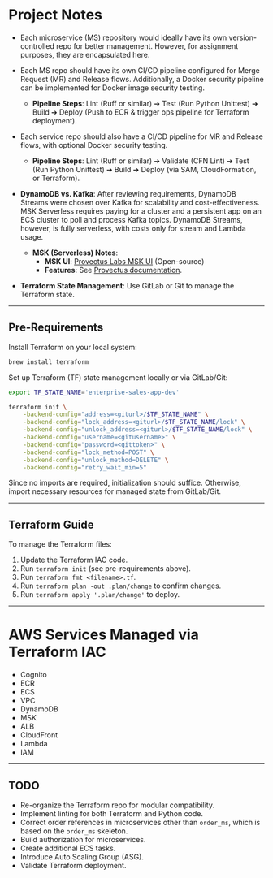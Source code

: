 # Project Notes

- Each microservice (MS) repository would ideally have its own version-controlled repo for better management. However, for assignment purposes, they are encapsulated here.
- Each MS repo should have its own CI/CD pipeline configured for Merge Request (MR) and Release flows. Additionally, a Docker security pipeline can be implemented for Docker image security testing.
  - **Pipeline Steps**: Lint (Ruff or similar) ➔ Test (Run Python Unittest) ➔ Build ➔ Deploy (Push to ECR & trigger ops pipeline for Terraform deployment).
- Each service repo should also have a CI/CD pipeline for MR and Release flows, with optional Docker security testing.
  - **Pipeline Steps**: Lint (Ruff or similar) ➔ Validate (CFN Lint) ➔ Test (Run Python Unittest) ➔ Build ➔ Deploy (via SAM, CloudFormation, or Terraform).

- **DynamoDB vs. Kafka**: After reviewing requirements, DynamoDB Streams were chosen over Kafka for scalability and cost-effectiveness. MSK Serverless requires paying for a cluster and a persistent app on an ECS cluster to poll and process Kafka topics. DynamoDB Streams, however, is fully serverless, with costs only for stream and Lambda usage.
  - **MSK (Serverless) Notes**:
    - **MSK UI**: [Provectus Labs MSK UI](https://docs.kafka-ui.provectus.io/quick-start/prerequisites/permissions/msk-+serverless-setup) (Open-source)
    - **Features**: See [Provectus documentation](https://docs.kafka-ui.provectus.io/overview/features).

- **Terraform State Management**: Use GitLab or Git to manage the Terraform state.

---

## Pre-Requirements

Install Terraform on your local system:
```bash
brew install terraform
```

Set up Terraform (TF) state management locally or via GitLab/Git:
```bash
export TF_STATE_NAME='enterprise-sales-app-dev'

terraform init \
    -backend-config="address=<giturl>/$TF_STATE_NAME" \
    -backend-config="lock_address=<giturl>/$TF_STATE_NAME/lock" \
    -backend-config="unlock_address=<giturl>/$TF_STATE_NAME/lock" \
    -backend-config="username=<gitusername>" \
    -backend-config="password=<gittoken>" \
    -backend-config="lock_method=POST" \
    -backend-config="unlock_method=DELETE" \
    -backend-config="retry_wait_min=5"
```

Since no imports are required, initialization should suffice. Otherwise, import necessary resources for managed state from GitLab/Git.

---

## Terraform Guide

To manage the Terraform files:

1. Update the Terraform IAC code.
2. Run `terraform init` (see pre-requirements above).
3. Run `terraform fmt <filename>.tf`.
4. Run `terraform plan -out .plan/change` to confirm changes.
5. Run `terraform apply '.plan/change'` to deploy.

---

# AWS Services Managed via Terraform IAC

- Cognito
- ECR
- ECS
- VPC
- DynamoDB
- MSK
- ALB
- CloudFront
- Lambda
- IAM

---

## TODO

- Re-organize the Terraform repo for modular compatibility.
- Implement linting for both Terraform and Python code.
- Correct order references in microservices other than `order_ms`, which is based on the `order_ms` skeleton.
- Build authorization for microservices.
- Create additional ECS tasks.
- Introduce Auto Scaling Group (ASG).
- Validate Terraform deployment.
